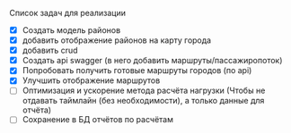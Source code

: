 Список задач для реализации

- [x] Создать модель районов
- [x] добавить отображение районов на карту города
- [x] добавить crud
- [x] Создать api swagger (в него добавить маршруты/пассажиропоток)
- [x] Попробовать получить готовые маршруты городов (по api)
- [x] Улучшить отображение маршрутов
- [ ] Оптимизация и ускорение метода расчёта нагрузки (Чтобы не отдавать таймлайн (без необходимости), а только данные для отчёта)
- [ ] Сохранение в БД отчётов по расчётам